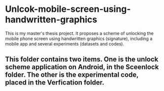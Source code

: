 # Unlcok-mobile-screen-using-handwritten-graphics
This is my master's thesis project. It proposes a scheme of unlocking the mobile phone screen using handwritten graphics (signature), including a mobile app and several experiments (datasets and codes).

## This folder contains two items. One is the unlock scheme application on Android, in the Sceenlock folder. The other is the experimental code, placed in the Verfication folder.
